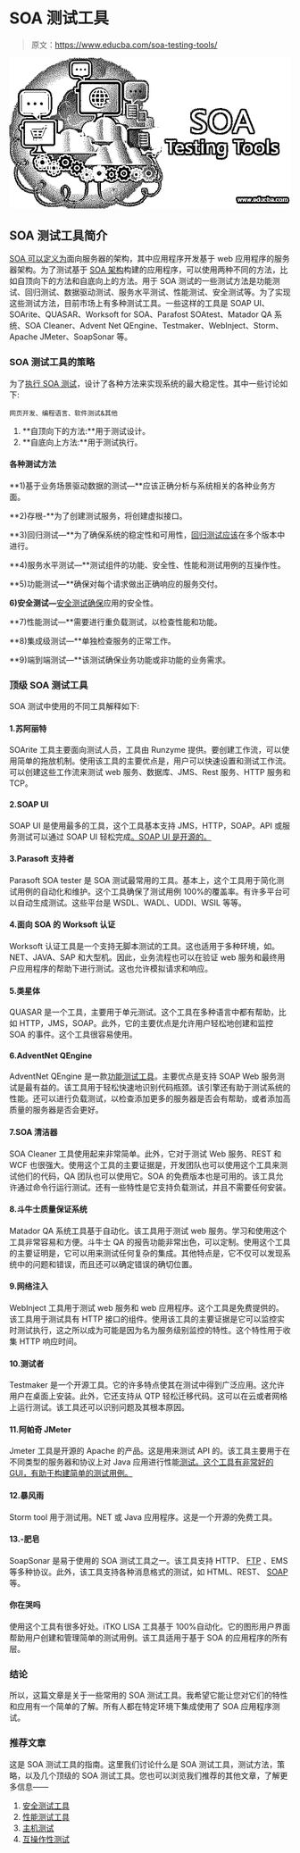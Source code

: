# SOA 测试工具

> 原文：<https://www.educba.com/soa-testing-tools/>

![SOA Testing Tools](img/bc322d91eb9a2c7ad827e17157e3634f.png)



## SOA 测试工具简介

[SOA 可以定义为](https://www.educba.com/what-is-soa/)面向服务器的架构，其中应用程序开发基于 web 应用程序的服务器架构。为了测试基于 [SOA 架构](https://www.educba.com/soa-architecture/)构建的应用程序，可以使用两种不同的方法，比如自顶向下的方法和自底向上的方法。用于 SOA 测试的一些测试方法是功能测试、回归测试、数据驱动测试、服务水平测试、性能测试、安全测试等。为了实现这些测试方法，目前市场上有多种测试工具。一些这样的工具是 SOAP UI、SOArite、QUASAR、Worksoft for SOA、Parafost SOAtest、Matador QA 系统、SOA Cleaner、Advent Net QEngine、Testmaker、WebInject、Storm、Apache JMeter、SoapSonar 等。

### SOA 测试工具的策略

为了[执行 SOA 测试](https://www.educba.com/soa-testing/)，设计了各种方法来实现系统的最大稳定性。其中一些讨论如下:

<small>网页开发、编程语言、软件测试&其他</small>

1.  **自顶向下的方法:**用于测试设计。
2.  **自底向上方法:**用于测试执行。

#### 各种测试方法

**1)基于业务场景驱动数据的测试—**应该正确分析与系统相关的各种业务方面。

**2)存根-**为了创建测试服务，将创建虚拟接口。

**3)回归测试—**为了确保系统的稳定性和可用性，[回归测试应该](https://www.educba.com/regression-testing/)在多个版本中进行。

**4)服务水平测试—**测试组件的功能、安全性、性能和测试用例的互操作性。

**5)功能测试—**确保对每个请求做出正确响应的服务交付。

**6)安全测试—**[安全测试确保](https://www.educba.com/security-testing/)应用的安全性。

**7)性能测试—**需要进行重负载测试，以检查性能和功能。

**8)集成级测试—**单独检查服务的正常工作。

**9)端到端测试—**该测试确保业务功能或非功能的业务需求。

### 顶级 SOA 测试工具

SOA 测试中使用的不同工具解释如下:

#### 1.苏阿丽特

SOArite 工具主要面向测试人员，工具由 Runzyme 提供。要创建工作流，可以使用简单的拖放机制。使用该工具的主要优点是，用户可以快速设置和测试工作流。可以创建这些工作流来测试 web 服务、数据库、JMS、Rest 服务、HTTP 服务和 TCP。

#### 2.SOAP UI

SOAP UI 是使用最多的工具，这个工具基本支持 JMS，HTTP，SOAP。API 或服务测试可以通过 SOAP UI 轻松完成[。SOAP UI 是开源的。](https://www.educba.com/what-is-soapui/)

#### 3.Parasoft 支持者

Parasoft SOA tester 是 SOA 测试最常用的工具。基本上，这个工具用于简化测试用例的自动化和维护。这个工具确保了测试用例 100%的覆盖率。有许多平台可以自动生成测试。这些平台是 WSDL、WADL、UDDI、WSIL 等等。

#### 4.面向 SOA 的 Worksoft 认证

Worksoft 认证工具是一个支持无脚本测试的工具。这也适用于多种环境，如。NET、JAVA、SAP 和大型机。因此，业务流程也可以在验证 web 服务和最终用户应用程序的帮助下进行测试。这也允许模拟请求和响应。

#### 5.类星体

QUASAR 是一个工具，主要用于单元测试。这个工具在多种语言中都有帮助，比如 HTTP，JMS，SOAP。此外，它的主要优点是允许用户轻松地创建和监控 SOA 的事件。这个工具很容易使用。

#### 6.AdventNet QEngine

AdventNet QEngine 是一款[功能测试工具](https://www.educba.com/functional-testing-tools/)。主要优点是支持 SOAP Web 服务测试是最有益的。该工具用于轻松快速地识别代码瓶颈。该引擎还有助于测试系统的性能。还可以进行负载测试，以检查添加更多的服务器是否会有帮助，或者添加高质量的服务器是否会更好。

#### 7.SOA 清洁器

SOA Cleaner 工具使用起来非常简单。此外，它对于测试 Web 服务、REST 和 WCF 也很强大。使用这个工具的主要证据是，开发团队也可以使用这个工具来测试他们的代码，QA 团队也可以使用它。SOA 的免费版本也是可用的。该工具允许通过命令行运行测试。还有一些特性是它支持负载测试，并且不需要任何安装。

#### 8.斗牛士质量保证系统

Matador QA 系统工具基于自动化。该工具用于测试 web 服务。学习和使用这个工具非常容易和方便。斗牛士 QA 的报告功能非常出色，可以定制。使用这个工具的主要证明是，它可以用来测试任何复杂的集成。其他特点是，它不仅可以发现系统中的问题和错误，而且还可以确定错误的确切位置。

#### 9.网络注入

WebInject 工具用于测试 web 服务和 web 应用程序。这个工具是免费提供的。该工具用于测试具有 HTTP 接口的组件。使用该工具的主要证据是它可以监控实时测试执行，这之所以成为可能是因为名为服务级别监控的特性。这个特性用于收集 HTTP 响应时间。

#### 10.测试者

Testmaker 是一个开源工具。它的许多特点使其在测试中得到广泛应用。这允许用户在桌面上安装。此外，它还支持从 QTP 轻松迁移代码。这可以在云或者网格上运行测试。该工具还可以识别问题及其根本原因。

#### 11.阿帕奇 JMeter

Jmeter 工具是开源的 Apache 的产品。这是用来测试 API 的。该工具主要用于在不同类型的服务器和协议上对 Java 应用进行性能[测试。这个工具有非常好的 GUI，有助于构建简单的测试用例。](https://www.educba.com/applications-of-java/)

#### 12.暴风雨

Storm tool 用于测试用。NET 或 Java 应用程序。这是一个开源的免费工具。

#### 13.-肥皂

SoapSonar 是易于使用的 SOA 测试工具之一。该工具支持 HTTP、 [FTP](https://www.educba.com/what-is-ftp/) 、EMS 等多种协议。此外，该工具支持各种消息格式的测试，如 HTML、REST、 [SOAP](https://www.educba.com/what-is-soap/) 等。

#### 你在哭吗

使用这个工具有很多好处。iTKO LISA 工具基于 100%自动化。它的图形用户界面帮助用户创建和管理简单的测试用例。该工具适用于基于 SOA 的应用程序的所有层。

### 结论

所以，这篇文章是关于一些常用的 SOA 测试工具。我希望它能让您对它们的特性和应用有一个简单的了解。所有人都在特定环境下集成使用了 SOA 应用程序测试。

### 推荐文章

这是 SOA 测试工具的指南。这里我们讨论什么是 SOA 测试工具，测试方法，策略，以及几个顶级的 SOA 测试工具。您也可以浏览我们推荐的其他文章，了解更多信息——

1.  [安全测试工具](https://www.educba.com/security-testing-tools/)
2.  [性能测试工具](https://www.educba.com/performance-testing-tools/)
3.  [主机测试](https://www.educba.com/mainframe-testing/)
4.  [互操作性测试](https://www.educba.com/interoperability-testing/)





